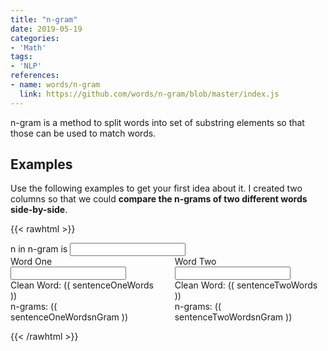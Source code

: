 ```yaml
---
title: "n-gram"
date: 2019-05-19
categories:
- 'Math'
tags:
- 'NLP'
references:
- name: words/n-gram
  link: https://github.com/words/n-gram/blob/master/index.js
---
```


n-gram is a method to split words into set of substring elements so that those can be used to match words.



## Examples

Use the following examples to get your first idea about it. I created two columns so that we could **compare the n-grams of two different words side-by-side**.

{{< rawhtml >}}
<div id="app">

<div class="columns">
  <div class="column has-text-centered is-2 is-offset-5">
    n in n-gram is <input v-model="nGram.n" class="input" type="number">
  </div>
</div>

<div class="columns">
  <div class="column has-text-centered">
    <div class="field">
        <label class="label">Word One</label>
            <div class="control">
                <input v-model="sentenceOne.sentence" class="input" type="text">
            </div>
        Clean Word: (( sentenceOneWords ))
    </div>
    <div class="has-text-centered">
    n-grams: (( sentenceOneWordsnGram ))
  </div>

  </div>

  <div class="column has-text-centered">
    <div class="field">
        <label class="label">Word Two</label>
            <div class="control">
                <input v-model="sentenceTwo.sentence" class="input" type="text">
            </div>
        Clean Word: (( sentenceTwoWords ))
    </div>
     <div class="has-text-centered">
      n-grams: (( sentenceTwoWordsnGram ))
    </div>

  </div>
</div>


</div>

<script src="https://cdn.jsdelivr.net/npm/vue/dist/vue.js"></script>

<script>

/*************************/
/** The function nGram is a copy of https://github.com/words/n-gram , under MIT License **/
nGram.bigram = nGram(2)
nGram.trigram = nGram(3)

// Factory returning a function that converts a value string to n-grams.
function nGram(n) {
  if (typeof n !== 'number' || isNaN(n) || n < 1 || n === Infinity) {
    throw new Error('`' + n + '` is not a valid argument for n-gram')
  }

  return grams

  // Create n-grams from a given value.
  function grams(value) {
    var nGrams = []
    var index

    if (value === null || value === undefined) {
      return nGrams
    }

    value = value.slice ? value : String(value)
    index = value.length - n + 1

    if (index < 1) {
      return nGrams
    }

    while (index--) {
      nGrams[index] = value.slice(index, index + n)
    }

    return nGrams
  }
}
/*************************/

var app = new Vue({
    delimiters: ["((", "))"],
    el: '#app',
    data: {
        sentenceOne: { 'sentence': 'Heute'},
        sentenceTwo: { 'sentence': 'Leute'},
        nGram: {'n': 2}
    },
    methods: {
        getUniqueWords: function (sentence) {
            return [...new Set(sentence.replace(/[^a-zA-Z\s]/g, '').toLowerCase().split(' '))].filter(function (el) {
                return el != '';
                })
        },
        getCleanString: function (sentence) {
            return sentence.replace(/[^a-zA-Z\s]/g, '').toLowerCase()
        },
        getWords: function (sentence) {
            return sentence.replace(/[^a-zA-Z\s]/g, '').toLowerCase().split(' ').filter(function (el) {
                return el != '';
                })
        },
        getCharacters: function (sentence) {
            return sentence.replace(/[^a-zA-Z]/g, '').toLowerCase().split('').filter(function (el) {
                return el != '';
                })
        },
        getIntersect: function (one, two) {
            return one.filter(value => two.includes(value))
        },
        getUnion: function (one, two) {
            return [...new Set([...one, ...two])]
        },
        getL2Norm: function ( arr ) {
            var l2Norm = 0
            arrLength = arr.length;
            for ( var i = 0; i < arrLength; i ++ ) {
                l2Norm = l2Norm + arr[i] * arr[i]
            }

            return Math.sqrt(l2Norm)
        }
    },
    computed: {
        sentenceOneWords: function () {
            return this.getCleanString( this.sentenceOne.sentence )
        },
        sentenceTwoWords: function () {
            return this.getCleanString( this.sentenceTwo.sentence )
        },
        sentenceOneWordsnGram: function () {
            return nGram( parseInt(this.nGram.n) )( this.sentenceOneWords )
        },
        sentenceTwoWordsnGram: function () {
            return nGram( parseInt(this.nGram.n) )( this.sentenceTwoWords)
        }
    }
})
</script>
{{< /rawhtml >}}